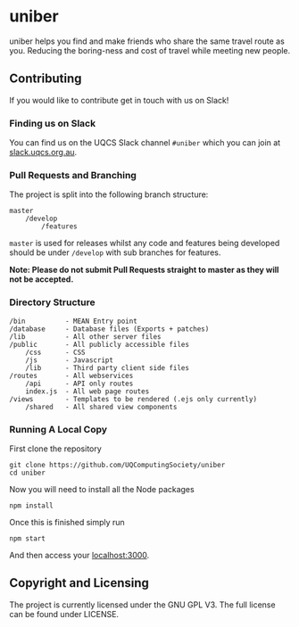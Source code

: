 # uniber
uniber helps you find and make friends who share the same travel route as you. Reducing the boring-ness and cost of travel while meeting new people.

## Contributing
If you would like to contribute get in touch with us on Slack!
### Finding us on Slack
You can find us on the UQCS Slack channel `#uniber` which you can join at [slack.uqcs.org.au](https://slack.uqcs.org.au/).
### Pull Requests and Branching
The project is split into the following branch structure:

```
master
	/develop
		/features
```

`master` is used for releases whilst any code and features being developed should be under `/develop` with sub branches for features.

**Note: Please do not submit Pull Requests straight to master as they will not be accepted.**

### Directory Structure
```
/bin          - MEAN Entry point
/database     - Database files (Exports + patches)
/lib          - All other server files
/public       - All publicly accessible files
    /css      - CSS
    /js       - Javascript
    /lib      - Third party client side files
/routes       - All webservices
    /api      - API only routes
    index.js  - All web page routes
/views        - Templates to be rendered (.ejs only currently)
    /shared   - All shared view components
```    
### Running A Local Copy
First clone the repository
```
git clone https://github.com/UQComputingSociety/uniber
cd uniber
```

Now you will need to install all the Node packages
```
npm install
```

Once this is finished simply run
```
npm start
```

And then access your [localhost:3000](http://localhost:3000).

## Copyright and Licensing
The project is currently licensed under the GNU GPL V3. The full license can be found under LICENSE.
